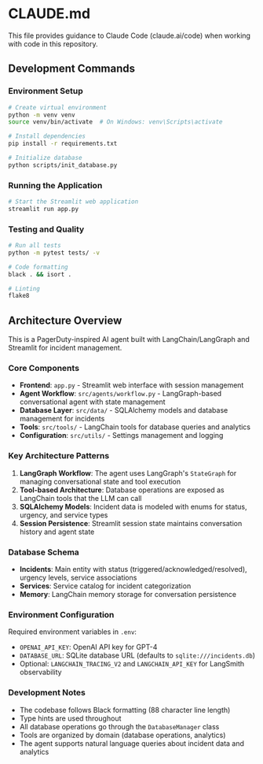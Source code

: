 # CLAUDE.md

This file provides guidance to Claude Code (claude.ai/code) when working with code in this repository.

## Development Commands

### Environment Setup
```bash
# Create virtual environment
python -m venv venv
source venv/bin/activate  # On Windows: venv\Scripts\activate

# Install dependencies
pip install -r requirements.txt

# Initialize database
python scripts/init_database.py
```

### Running the Application
```bash
# Start the Streamlit web application
streamlit run app.py
```

### Testing and Quality
```bash
# Run all tests
python -m pytest tests/ -v

# Code formatting
black . && isort .

# Linting
flake8
```

## Architecture Overview

This is a PagerDuty-inspired AI agent built with LangChain/LangGraph and Streamlit for incident management.

### Core Components

- **Frontend**: `app.py` - Streamlit web interface with session management
- **Agent Workflow**: `src/agents/workflow.py` - LangGraph-based conversational agent with state management
- **Database Layer**: `src/data/` - SQLAlchemy models and database management for incidents
- **Tools**: `src/tools/` - LangChain tools for database queries and analytics
- **Configuration**: `src/utils/` - Settings management and logging

### Key Architecture Patterns

1. **LangGraph Workflow**: The agent uses LangGraph's `StateGraph` for managing conversational state and tool execution
2. **Tool-based Architecture**: Database operations are exposed as LangChain tools that the LLM can call
3. **SQLAlchemy Models**: Incident data is modeled with enums for status, urgency, and service types
4. **Session Persistence**: Streamlit session state maintains conversation history and agent state

### Database Schema

- **Incidents**: Main entity with status (triggered/acknowledged/resolved), urgency levels, service associations
- **Services**: Service catalog for incident categorization
- **Memory**: LangChain memory storage for conversation persistence

### Environment Configuration

Required environment variables in `.env`:
- `OPENAI_API_KEY`: OpenAI API key for GPT-4
- `DATABASE_URL`: SQLite database URL (defaults to `sqlite:///incidents.db`)
- Optional: `LANGCHAIN_TRACING_V2` and `LANGCHAIN_API_KEY` for LangSmith observability

### Development Notes

- The codebase follows Black formatting (88 character line length)
- Type hints are used throughout
- All database operations go through the `DatabaseManager` class
- Tools are organized by domain (database operations, analytics)
- The agent supports natural language queries about incident data and analytics